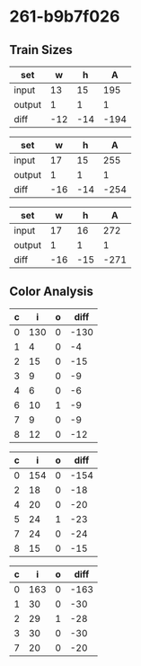 # 261-b9b7f026
## Train Sizes

|set|w|h|A|
|---|---|---|---|
|input|13|15|195|
|output|1|1|1|
|diff|-12|-14|-194|


|set|w|h|A|
|---|---|---|---|
|input|17|15|255|
|output|1|1|1|
|diff|-16|-14|-254|


|set|w|h|A|
|---|---|---|---|
|input|17|16|272|
|output|1|1|1|
|diff|-16|-15|-271|


## Color Analysis

|c|i|o|diff|
|---|---|---|---|
|0|130|0|-130|
|1|4|0|-4|
|2|15|0|-15|
|3|9|0|-9|
|4|6|0|-6|
|6|10|1|-9|
|7|9|0|-9|
|8|12|0|-12|


|c|i|o|diff|
|---|---|---|---|
|0|154|0|-154|
|2|18|0|-18|
|4|20|0|-20|
|5|24|1|-23|
|7|24|0|-24|
|8|15|0|-15|


|c|i|o|diff|
|---|---|---|---|
|0|163|0|-163|
|1|30|0|-30|
|2|29|1|-28|
|3|30|0|-30|
|7|20|0|-20|


